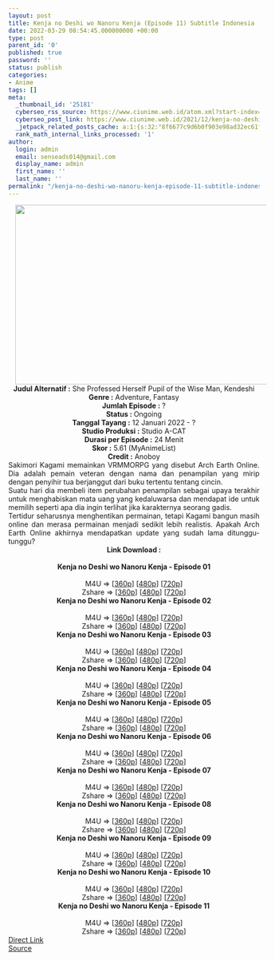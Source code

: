 ```yaml
---
layout: post
title: Kenja no Deshi wo Nanoru Kenja (Episode 11) Subtitle Indonesia
date: 2022-03-29 08:54:45.000000000 +00:00
type: post
parent_id: '0'
published: true
password: ''
status: publish
categories:
- Anime
tags: []
meta:
  _thumbnail_id: '25181'
  cyberseo_rss_source: https://www.ciunime.web.id/atom.xml?start-index=1
  cyberseo_post_link: https://www.ciunime.web.id/2021/12/kenja-no-deshi-wo-nanoru-kenja-subtitle.html
  _jetpack_related_posts_cache: a:1:{s:32:"8f6677c9d6b0f903e98ad32ec61f8deb";a:2:{s:7:"expires";i:1658279160;s:7:"payload";a:3:{i:0;a:1:{s:2:"id";i:27532;}i:1;a:1:{s:2:"id";i:27358;}i:2;a:1:{s:2:"id";i:27198;}}}}
  rank_math_internal_links_processed: '1'
author:
  login: admin
  email: senseads014@gmail.com
  display_name: admin
  first_name: ''
  last_name: ''
permalink: "/kenja-no-deshi-wo-nanoru-kenja-episode-11-subtitle-indonesia/"
---
```

<div class="separator" style="clear: both; text-align: center;"><a href="https://blogger.googleusercontent.com/img/a/AVvXsEi5BeyUTFvqXmLCWj3sNMcK63gJSNHf6ycgMaXer_VwWNJjxwgdLh425MI4FVwn8HS3aGXBNKgkYAkA6me4wmuuVt1SVRjZVyfRsiLJtZtIHOUeZCV7-A4TgES5w9docC7KKdvxI2Rvq6lUiMyEPDeV6yy5ixunYE6V54-D9JbwFAcQ5-zsAVs48HML=s1280" style="margin-left: 1em; margin-right: 1em;"><img border="0" data-original-height="720" data-original-width="1280" height="360" src="{{ site.baseurl }}/assets/2022/03/AVvXsEi5BeyUTFvqXmLCWj3sNMcK63gJSNHf6ycgMaXer_VwWNJjxwgdLh425MI4FVwn8HS3aGXBNKgkYAkA6me4wmuuVt1SVRjZVyfRsiLJtZtIHOUeZCV7-A4TgES5w9docC7KKdvxI2Rvq6lUiMyEPDeV6yy5ixunYE6V54-D9JbwFAcQ5-zsAVs48HML=w640-h360" width="640" /></a></div>
<div class="separator" style="clear: both; text-align: center;"></div>
<div style="text-align: center;"><b>Judul</b><b><b> Alternatif</b> :</b> She Professed Herself Pupil of the Wise Man, Kendeshi</div>
<div style="text-align: center;"><b><b>Genre :</b></b> Adventure, Fantasy</div>
<div style="text-align: center;"><b>Jumlah Episode :</b> ?<br /><b>Status :&nbsp;</b>Ongoing<br /><b>Tanggal Tayang :</b> 12 Januari 2022 - ?<br /><b>Studio Produksi :</b>&nbsp;Studio A-CAT<br /><b>Durasi per Episode :</b> 24 Menit</div>
<div style="text-align: center;"><b>Skor :</b> 5.61 (MyAnimeList)</div>
<div style="text-align: center;"><b>Credit :</b>&nbsp;Anoboy</div>
<div style="text-align: center;"></div>
<div style="text-align: justify;">
<div>Sakimori Kagami memainkan VRMMORPG yang disebut Arch Earth Online. Dia adalah pemain veteran dengan nama dan penampilan yang mirip dengan penyihir tua berjanggut dari buku tertentu tentang cincin.</div>
<div></div>
<div>Suatu hari dia membeli item perubahan penampilan sebagai upaya terakhir untuk menghabiskan mata uang yang kedaluwarsa dan mendapat ide untuk memilih seperti apa dia ingin terlihat jika karakternya seorang gadis.</div>
<div></div>
<div>Tertidur seharusnya menghentikan permainan, tetapi Kagami bangun masih online dan merasa permainan menjadi sedikit lebih realistis. Apakah Arch Earth Online akhirnya mendapatkan update yang sudah lama ditunggu-tunggu?</div>
</div>
<div style="text-align: justify;"></div>
<div style="text-align: justify;"></div>
<div style="text-align: center;">
<div style="text-align: center;">
<div style="text-align: left;">
<div style="text-align: center;"><b>Link Download :</b></div>
<div style="text-align: center;"><b><br /></b></div>
<div style="text-align: center;"><span style="text-align: left;"><b>Kenja no Deshi wo Nanoru Kenja</b></span><b>&nbsp;- Episode 01</b></div>
<div style="text-align: center;"><b><br /></b></div>
<div style="text-align: center;">M4U =&gt; [<a href="https://www.mp4upload.com/hg5thg5wr39y" target="_blank" rel="noopener">360p</a>] [<a href="https://acefile.co/f/65043291/neonime_kenja-no-deshi-01-480p-zip" target="_blank" rel="noopener">480p</a>] [<a href="https://acefile.co/f/65043377/neonime_kenja-no-deshi-01-720p-zip" target="_blank" rel="noopener">720p</a>]</div>
<div style="text-align: center;">Zshare =&gt; [<a href="https://www44.zippyshare.com/v/7bOYXRme/file.html" target="_blank" rel="noopener">360p</a>] [<a href="https://www100.zippyshare.com/v/wAkCYPQo/file.html" target="_blank" rel="noopener">480p</a>] [<a href="https://www88.zippyshare.com/v/IgsHrjCG/file.html" target="_blank" rel="noopener">720p</a>]</div>
<div style="text-align: center;"></div>
<div style="text-align: center;">
<div><span style="text-align: left;"><b>Kenja no Deshi wo Nanoru Kenja</b></span><b>&nbsp;- Episode 02</b></div>
<div><b><br /></b></div>
<div>M4U =&gt; [<a href="https://www.mp4upload.com/5z35vzgez3wz" target="_blank" rel="noopener">360p</a>] [<a href="https://www.mp4upload.com/xzeq73ufkmyb" target="_blank" rel="noopener">480p</a>] [<a href="https://www.mp4upload.com/1mnt0w9jptzf" target="_blank" rel="noopener">720p</a>]</div>
<div>Zshare =&gt; [<a href="https://www67.zippyshare.com/v/wjMWWxox/file.html" target="_blank" rel="noopener">360p</a>] [<a href="https://www1.zippyshare.com/v/R6g9qs02/file.html" target="_blank" rel="noopener">480p</a>] [<a href="https://www65.zippyshare.com/v/n5Fw2mZU/file.html" target="_blank" rel="noopener">720p</a>]</div>
<div></div>
<div>
<div><span style="text-align: left;"><b>Kenja no Deshi wo Nanoru Kenja</b></span><b>&nbsp;- Episode 03</b></div>
<div><b><br /></b></div>
<div>M4U =&gt; [<a href="https://www.mp4upload.com/jr1ncyxteifu" target="_blank" rel="noopener">360p</a>] [<a href="https://acefile.co/f/66291195/neonime_kenja-no-deshi-03-480p-zip" target="_blank" rel="noopener">480p</a>] [<a href="https://acefile.co/f/66291197/neonime_kenja-no-deshi-03-720p-zip" target="_blank" rel="noopener">720p</a>]</div>
<div>Zshare =&gt; [<a href="https://www96.zippyshare.com/v/r2xH34Hw/file.html" target="_blank" rel="noopener">360p</a>] [<a href="https://www24.zippyshare.com/v/drc18ARj/file.html" target="_blank" rel="noopener">480p</a>] [<a href="https://www43.zippyshare.com/v/f12ZAt0r/file.html" target="_blank" rel="noopener">720p</a>]</div>
</div>
<div></div>
<div>
<div><span style="text-align: left;"><b>Kenja no Deshi wo Nanoru Kenja</b></span><b>&nbsp;- Episode 04</b></div>
<div><b><br /></b></div>
<div>M4U =&gt; [<a href="https://www.mp4upload.com/8jj97aia8wfh" target="_blank" rel="noopener">360p</a>] [<a href="https://acefile.co/f/66891281/neonime_kenja-no-deshi-04-480p-zip" target="_blank" rel="noopener">480p</a>] [<a href="https://acefile.co/f/66891415/neonime_kenja-no-deshi-04-720p-zip" target="_blank" rel="noopener">720p</a>]</div>
<div>Zshare =&gt; [<a href="https://www89.zippyshare.com/v/CarPvx0V/file.html" target="_blank" rel="noopener">360p</a>] [<a href="https://www54.zippyshare.com/v/gshxBSj8/file.html" target="_blank" rel="noopener">480p</a>] [<a href="https://www27.zippyshare.com/v/3Iigdtg2/file.html" target="_blank" rel="noopener">720p</a>]</div>
</div>
<div></div>
<div>
<div><span style="text-align: left;"><b>Kenja no Deshi wo Nanoru Kenja</b></span><b>&nbsp;- Episode 05</b></div>
<div><b><br /></b></div>
<div>M4U =&gt; [<a href="https://www.mp4upload.com/05kgmchymumj" target="_blank" rel="noopener">360p</a>] [<a href="https://www.mp4upload.com/70cq7jmjudzt" target="_blank" rel="noopener">480p</a>] [<a href="https://www.mp4upload.com/507527noqng5" target="_blank" rel="noopener">720p</a>]</div>
<div>Zshare =&gt; [<a href="https://www56.zippyshare.com/v/5Qt4EKyo/file.html" target="_blank" rel="noopener">360p</a>] [<a href="https://www56.zippyshare.com/v/bN57tHSJ/file.html" target="_blank" rel="noopener">480p</a>] [<a href="https://www56.zippyshare.com/v/jpliFwBc/file.html" target="_blank" rel="noopener">720p</a>]</div>
</div>
<div></div>
<div>
<div><span style="text-align: left;"><b>Kenja no Deshi wo Nanoru Kenja</b></span><b>&nbsp;- Episode 06</b></div>
<div><b><br /></b></div>
<div>M4U =&gt; [<a href="http://www.solidfiles.com/v/ZZ4rNppRvLkDY" target="_blank" rel="noopener">360p</a>] [<a href="http://www.solidfiles.com/v/W8Z7ra5aDDXGQ" target="_blank" rel="noopener">480p</a>] [<a href="http://www.solidfiles.com/v/Kna7GAkLGKG5M" target="_blank" rel="noopener">720p</a>]</div>
<div>Zshare =&gt; [<a href="https://www95.zippyshare.com/v/PTbtFFCX/file.html" target="_blank" rel="noopener">360p</a>] [<a href="https://www95.zippyshare.com/v/TP0VtPAY/file.html" target="_blank" rel="noopener">480p</a>] [<a href="https://www95.zippyshare.com/v/p3coVulX/file.html" target="_blank" rel="noopener">720p</a>]</div>
</div>
<div></div>
<div>
<div><span style="text-align: left;"><b>Kenja no Deshi wo Nanoru Kenja</b></span><b>&nbsp;- Episode 07</b></div>
<div><b><br /></b></div>
<div>M4U =&gt; [<a href="http://www.solidfiles.com/v/5dxyGxx54Xwrm" target="_blank" rel="noopener">360p</a>] [<a href="http://www.solidfiles.com/v/MWpqwRj6NLD4q" target="_blank" rel="noopener">480p</a>] [<a href="http://www.solidfiles.com/v/2dx43vexPMnDD" target="_blank" rel="noopener">720p</a>]</div>
<div>Zshare =&gt; [<a href="https://www77.zippyshare.com/v/15czQmWI/file.html" target="_blank" rel="noopener">360p</a>] [<a href="https://www77.zippyshare.com/v/7c3OeY3Q/file.html" target="_blank" rel="noopener">480p</a>] [<a href="https://www77.zippyshare.com/v/WcQaqR6K/file.html" target="_blank" rel="noopener">720p</a>]</div>
</div>
<div></div>
<div>
<div><span style="text-align: left;"><b>Kenja no Deshi wo Nanoru Kenja</b></span><b>&nbsp;- Episode 08</b></div>
<div><b><br /></b></div>
<div>M4U =&gt; [<a href="https://www.mp4upload.com/4e3gwyk6i4vp" target="_blank" rel="noopener">360p</a>] [<a href="https://www.mp4upload.com/2k74w41iy4qx" target="_blank" rel="noopener">480p</a>] [<a href="https://www.mp4upload.com/epwcb5renm0k" target="_blank" rel="noopener">720p</a>]</div>
<div>Zshare =&gt; [<a href="https://www85.zippyshare.com/v/4baRcPzN/file.html" target="_blank" rel="noopener">360p</a>] [<a href="https://www85.zippyshare.com/v/46Xtx4ah/file.html" target="_blank" rel="noopener">480p</a>] [<a href="https://www89.zippyshare.com/v/aB8oy3i5/file.html" target="_blank" rel="noopener">720p</a>]</div>
</div>
<div></div>
<div>
<div><span style="text-align: left;"><b>Kenja no Deshi wo Nanoru Kenja</b></span><b>&nbsp;- Episode 09</b></div>
<div><b><br /></b></div>
<div>M4U =&gt; [<a href="https://www.mp4upload.com/hmy7jxcoulhy" target="_blank" rel="noopener">360p</a>] [<a href="https://www.mp4upload.com/fbcll8lo07sw" target="_blank" rel="noopener">480p</a>] [<a href="https://www.mp4upload.com/et52e9qva1tp" target="_blank" rel="noopener">720p</a>]</div>
<div>Zshare =&gt; [<a href="https://www104.zippyshare.com/v/0UN4VI0R/file.html" target="_blank" rel="noopener">360p</a>] [<a href="https://www104.zippyshare.com/v/vfxPL8Jg/file.html" target="_blank" rel="noopener">480p</a>] [<a href="https://www90.zippyshare.com/v/VHo8RcqJ/file.html" target="_blank" rel="noopener">720p</a>]</div>
</div>
<div></div>
<div>
<div><span style="text-align: left;"><b>Kenja no Deshi wo Nanoru Kenja</b></span><b>&nbsp;- Episode 10</b></div>
<div><b><br /></b></div>
<div>M4U =&gt; [<a href="http://www.solidfiles.com/v/rdx3WMq4rV8yL" target="_blank" rel="noopener">360p</a>] [<a href="http://www.solidfiles.com/v/wWkaj5Qy45pQQ" target="_blank" rel="noopener">480p</a>] [<a href="http://www.solidfiles.com/v/y6xpMwZWZQYmB" target="_blank" rel="noopener">720p</a>]</div>
<div>Zshare =&gt; [<a href="https://www99.zippyshare.com/v/gYpqkjGs/file.html" target="_blank" rel="noopener">360p</a>] [<a href="https://www99.zippyshare.com/v/y5xcvNEH/file.html" target="_blank" rel="noopener">480p</a>] [<a href="https://www99.zippyshare.com/v/VmEPev04/file.html" target="_blank" rel="noopener">720p</a>]</div>
</div>
<div></div>
<div>
<div><span style="text-align: left;"><b>Kenja no Deshi wo Nanoru Kenja</b></span><b>&nbsp;- Episode 11</b></div>
<div><b><br /></b></div>
<div>M4U =&gt; [<a href="https://www.mp4upload.com/gunf93mnolnp" target="_blank" rel="noopener">360p</a>] [<a href="https://www.mp4upload.com/ql05azc0zekc" target="_blank" rel="noopener">480p</a>] [<a href="https://www.mp4upload.com/vhictwo3trpy" target="_blank" rel="noopener">720p</a>]</div>
<div>Zshare =&gt; [<a href="https://www54.zippyshare.com/v/Ouros1pU/file.html" target="_blank" rel="noopener">360p</a>] [<a href="https://www54.zippyshare.com/v/lKCcGOGj/file.html" target="_blank" rel="noopener">480p</a>] [<a href="https://www92.zippyshare.com/v/C0BJtImb/file.html" target="_blank" rel="noopener">720p</a>]</div>
</div>
</div>
</div>
</div>
</div>
<link rel="stylesheet" href="https://cdnjs.cloudflare.com/ajax/libs/font-awesome/4.7.0/css/font-awesome.min.css" />
<div class="divbtn"> <a href="https://handymansurrender.com/fihup8buzv?key=94550f7ce39444073321dde3b8782f97" class="btn"><i class="fa fa-download"></i> Direct Link</a> <br /><a href="https://www.ciunime.web.id/2021/12/kenja-no-deshi-wo-nanoru-kenja-subtitle.html">Source</a> </div>
